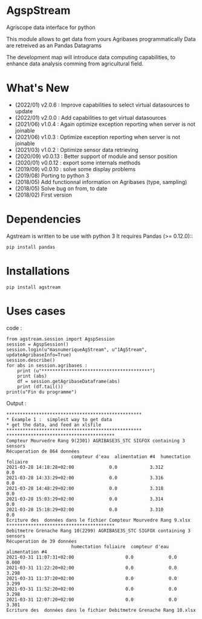 AgspStream
==============
   
Agriscope data interface for python


This module allows to get data from yours Agribases programmatically
Data are retreived as an Pandas Datagrams

The development map will introduce data computing capabilities, to enhance
data analysis comming from agricultural field.


  
  
What's New
===========
- (2022/01) v2.0.6  : Improve capabilities to select virtual datasources to update
- (2022/01) v2.0.0  : Add capabilities to get virtual datasources
- (2021/06) v1.0.4  : Again optimize exception reporting when server is not joinable
- (2021/06) v1.0.3  : Optimize exception reporting when server is not joinable
- (2021/03) v1.0.2  : Optimize sensor data retrieving
- (2020/09) v0.0.13 : Better support of module and sensor position
- (2020/01) v0.0.12 : export some internals methods
- (2019/09) v0.0.10 : solve some display problems
- (2019/08) Porting to python 3
- (2018/05) Add functionnal information on Agribases (type, sampling)
- (2018/05) Solve bug on from, to date 
- (2018/02) First version 

Dependencies
=============

Agstream is written to be use with  python 3
It requires Pandas  (>= 0.12.0)::

    pip install pandas

Installations
=============

    pip install agstream
    

Uses cases
==========
code :

	from agstream.session import AgspSession
	session = AgspSession()
	session.login(u"masnumeriqueAgStream", u"1AgStream", updateAgribaseInfo=True)
	session.describe()
	for abs in session.agribases :
	    print (u"****************************************")
	    print (abs)
	    df = session.getAgribaseDataframe(abs)
	    print (df.tail())
    print(u"Fin du programme")

Output :

	**************************************************
	* Example 1 :  simplest way to get data
	* get the data, and feed an xlsfile
	**************************************************
	****************************************
	Compteur Mourvedre Rang 9(2301) AGRIBASE3S_STC SIGFOX containing 3 sensors
	Récuperation de 864 données
							compteur d'eau  alimentation #4  humectation foliaire
	2021-03-28 14:18:28+02:00             0.0            3.312                   0.0
	2021-03-28 14:33:29+02:00             0.0            3.316                   0.0
	2021-03-28 14:48:29+02:00             0.0            3.318                   0.0
	2021-03-28 15:03:29+02:00             0.0            3.314                   0.0
	2021-03-28 15:18:29+02:00             0.0            3.310                   0.0
	Ecriture des  données dans le fichier Compteur Mourvedre Rang 9.xlsx
	****************************************
	Debitmetre Grenache Rang 10(2299) AGRIBASE3S_STC SIGFOX containing 3 sensors
	Récuperation de 39 données
							humectation foliaire  compteur d'eau  alimentation #4
	2021-03-31 11:07:31+02:00                   0.0             0.0            0.000
	2021-03-31 11:22:20+02:00                   0.0             0.0            3.298
	2021-03-31 11:37:20+02:00                   0.0             0.0            3.299
	2021-03-31 11:52:20+02:00                   0.0             0.0            3.298
	2021-03-31 12:07:20+02:00                   0.0             0.0            3.301
	Ecriture des  données dans le fichier Debitmetre Grenache Rang 10.xlsx	

